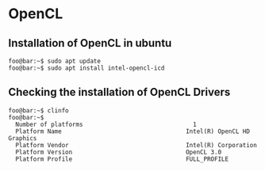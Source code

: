 # OpenCL

## Installation of OpenCL in ubuntu 
```console
foo@bar:~$ sudo apt update
foo@bar:~$ sudo apt install intel-opencl-icd
```
## Checking the installation of OpenCL Drivers
```console
foo@bar:~$ clinfo
foo@bar:~$
  Number of platforms                               1
  Platform Name                                   Intel(R) OpenCL HD Graphics
  Platform Vendor                                 Intel(R) Corporation
  Platform Version                                OpenCL 3.0 
  Platform Profile                                FULL_PROFILE
```

